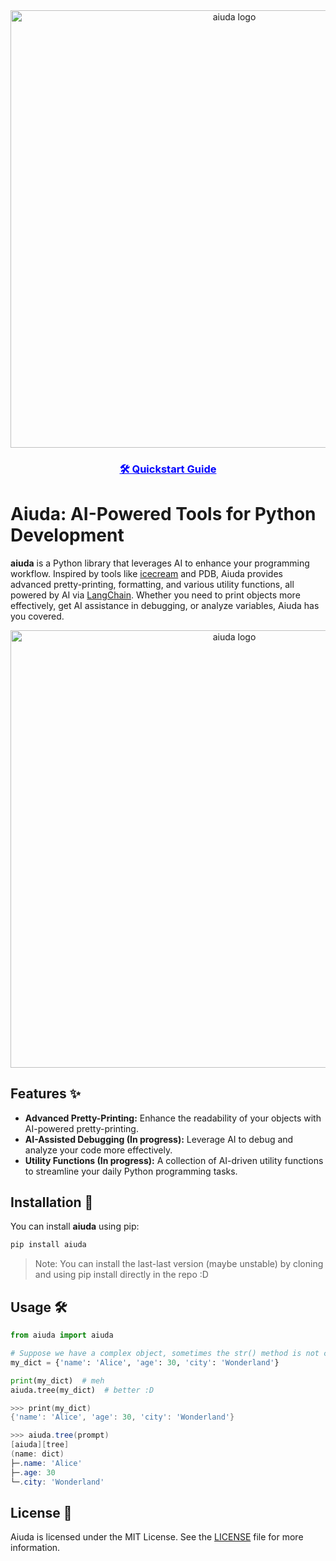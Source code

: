 </div>
<div align="center">
  <img src="https://github.com/SamthinkGit/aiuda/assets/92941012/f11c765b-b405-4184-b152-b2275dbb49c7" alt="aiuda logo" width=700>
</div>

<div align="center">
  <h3>
    <a href="https://medium.com/@sebastianmayorquin_74267/943bde3d196a" style="color:blue; text-decoration:underline;">
      🛠️ Quickstart Guide
    </a>
  </h3>
</div>

# Aiuda: AI-Powered Tools for Python Development

**aiuda** is a Python library that leverages AI to enhance your programming workflow. Inspired by tools like [icecream](https://github.com/gruns/icecream) and PDB, Aiuda provides advanced pretty-printing, formatting, and various utility functions, all powered by AI via [LangChain](https://www.langchain.com/). Whether you need to print objects more effectively, get AI assistance in debugging, or analyze variables, Aiuda has you covered.

</div>
<div align="center">
  <img src="https://github.com/SamthinkGit/aiuda/assets/92941012/2fbfe20a-9695-48e1-98fd-3fd419e55f81" alt="aiuda logo" width=700>
</div>

## Features ✨


- **Advanced Pretty-Printing:** Enhance the readability of your objects with AI-powered pretty-printing.
- **AI-Assisted Debugging (In progress):** Leverage AI to debug and analyze your code more effectively.
- **Utility Functions (In progress):** A collection of AI-driven utility functions to streamline your daily Python programming tasks.

## Installation 🚀

You can install **aiuda** using pip:

```powershell
pip install aiuda
```

> Note: You can install the last-last version (maybe unstable) by cloning and using pip install directly in the repo :D

## Usage 🛠️

```python
from aiuda import aiuda

# Suppose we have a complex object, sometimes the str() method is not clear
my_dict = {'name': 'Alice', 'age': 30, 'city': 'Wonderland'}

print(my_dict)  # meh
aiuda.tree(my_dict)  # better :D
```
```powershell
>>> print(my_dict)
{'name': 'Alice', 'age': 30, 'city': 'Wonderland'}

>>> aiuda.tree(prompt)
[aiuda][tree]
(name: dict)
├─.name: 'Alice'
├─.age: 30
└─.city: 'Wonderland'
```

## License 📄

Aiuda is licensed under the MIT License. See the [LICENSE](LICENSE) file for more information.
